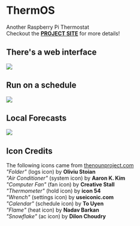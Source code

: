 # ThermOS
Another Raspberry Pi Thermostat<br>
Checkout the **[PROJECT SITE](https://mholgatem.github.io/ThermOS/)** for more details!

## There's a web interface
<img src="../gh-pages/images/index.jpg">

## Run on a schedule
<img src="../gh-pages/images/schedule.jpg">

## Local Forecasts
<img src="../gh-pages/images/weather.jpg">

## Icon Credits
The following icons came from [thenounproject.com](https://thenounproject.com)<br>
*"Folder"* (logs icon) by **Oliviu Stoian**<br>
*"Air Conditioner"* (system icon) by **Aaron K. Kim**<br>
*"Computer Fan"* (fan icon) by **Creative Stall**<br>
*"Thermometer"* (hold icon) by **icon 54**<br>
*"Wrench"* (settings icon) by **useiconic.com**<br>
*"Calendar"* (schedule icon) by **To Uyen**<br>
*"Flame"* (heat icon) by **Nadav Barkan**<br>
*"Snowflake"* (ac icon) by **Dilon Choudry**<br>
